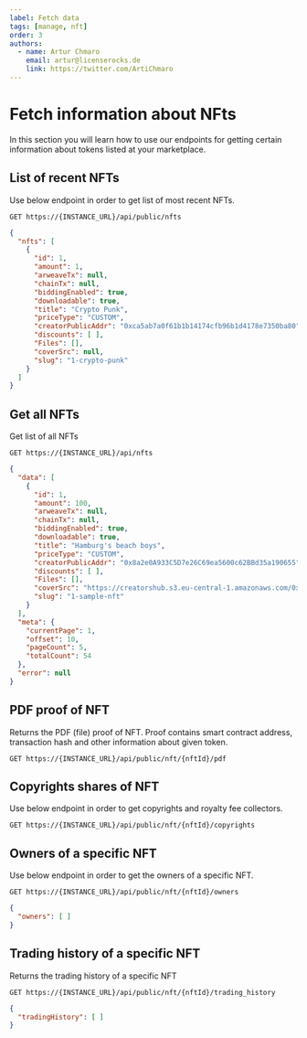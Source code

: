 ```yaml
---
label: Fetch data
tags: [manage, nft]
order: 3
authors:
  - name: Artur Chmaro
    email: artur@licenserocks.de
    link: https://twitter.com/ArtiChmaro
---
```

# Fetch information about NFts

In this section you will learn how to use our endpoints for getting certain information about tokens listed at your marketplace.

## List of recent NFTs

Use below endpoint in order to get list of most recent NFTs.

```
GET https://{INSTANCE_URL}/api/public/nfts
```

```json Response
{
  "nfts": [
    {
      "id": 1,
      "amount": 1,
      "arweaveTx": null,
      "chainTx": null,
      "biddingEnabled": true,
      "downloadable": true,
      "title": "Crypto Punk",
      "priceType": "CUSTOM",
      "creatorPublicAddr": "0xca5ab7a0f61b1b14174cfb96b1d4178e7350ba80",
      "discounts": [ ],
      "Files": [],
      "coverSrc": null,
      "slug": "1-crypto-punk"
    }
  ]
}
```

## Get all NFTs
Get list of all NFTs

```
GET https://{INSTANCE_URL}/api/nfts
```

```json Response
{
  "data": [
    {
      "id": 1,
      "amount": 100,
      "arweaveTx": null,
      "chainTx": null,
      "biddingEnabled": true,
      "downloadable": true,
      "title": "Hamburg's beach boys",
      "priceType": "CUSTOM",
      "creatorPublicAddr": "0x8a2e0A933C5D7e26C69ea5600c62BBd35a190655",
      "discounts": [ ],
      "Files": [],
      "coverSrc": "https://creatorshub.s3.eu-central-1.amazonaws.com/0xca5ab7a0f61b1b14174cfb96b1d4178e7350ba80/nftFiles/1/cover/sample-image.jpg",
      "slug": "1-sample-nft"
    }
  ],
  "meta": {
    "currentPage": 1,
    "offset": 10,
    "pageCount": 5,
    "totalCount": 54
  },
  "error": null
}
```

## PDF proof of NFT

Returns the PDF (file) proof of NFT. Proof contains smart contract address, transaction hash and other information about given token.

```
GET https://{INSTANCE_URL}/api/public/nft/{nftId}/pdf
```

## Copyrights shares of NFT
Use below endpoint in order to get copyrights and royalty fee collectors.

```
GET https://{INSTANCE_URL}/api/public/nft/{nftId}/copyrights
```

## Owners of a specific NFT

Use below endpoint in order to get the owners of a specific NFT.

```
GET https://{INSTANCE_URL}/api/public/nft/{nftId}/owners
```

```json Response
{
  "owners": [ ]
}
```

## Trading history of a specific NFT
Returns the trading history of a specific NFT

```
GET https://{INSTANCE_URL}/api/public/nft/{nftId}/trading_history
```

```json Response
{
  "tradingHistory": [ ]
}
```
